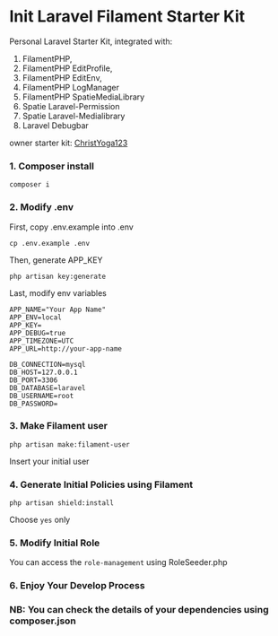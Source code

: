 # Init Laravel Filament Starter Kit

Personal Laravel Starter Kit, integrated with:

1. FilamentPHP, 
2. FilamentPHP EditProfile, 
3. FilamentPHP EditEnv, 
4. FilamentPHP LogManager
5. FilamentPHP SpatieMediaLibrary
6. Spatie Laravel-Permission
7. Spatie Laravel-Medialibrary
8. Laravel Debugbar

owner starter kit: [ChristYoga123](https://github.com/ChristYoga123)

### 1. Composer install

```
composer i
```

### 2. Modify .env

First, copy .env.example into .env

```
cp .env.example .env
```

Then, generate APP_KEY

```
php artisan key:generate
```

Last, modify env variables

```
APP_NAME="Your App Name"
APP_ENV=local
APP_KEY=
APP_DEBUG=true
APP_TIMEZONE=UTC
APP_URL=http://your-app-name

DB_CONNECTION=mysql
DB_HOST=127.0.0.1
DB_PORT=3306
DB_DATABASE=laravel
DB_USERNAME=root
DB_PASSWORD=
```

### 3. Make Filament user

```
php artisan make:filament-user
```

Insert your initial user

### 4. Generate Initial Policies using Filament

```
php artisan shield:install
```

Choose `yes` only

### 5. Modify Initial Role

You can access the `role-management` using RoleSeeder.php

### 6. Enjoy Your Develop Process

### NB: You can check the details of your dependencies using composer.json